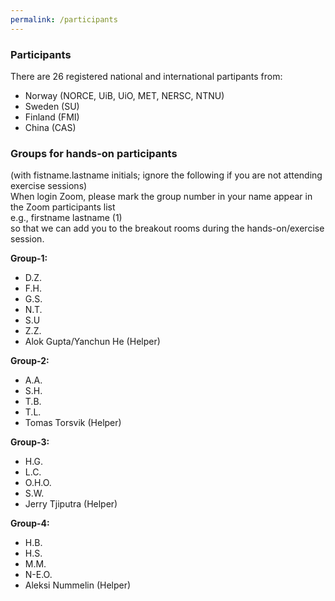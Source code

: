 ```yaml
---
permalink: /participants
---
```


### Participants
There are 26 registered national and international partipants from:
*  Norway (NORCE, UiB, UiO, MET, NERSC, NTNU)
*  Sweden (SU)
*  Finland (FMI)
*  China (CAS)

### Groups for hands-on participants
(with fistname.lastname initials; ignore the following if you are not attending exercise sessions)\
When login Zoom, please mark the group number in your name appear in the Zoom participants list\
e.g., firstname lastname (1) \
so that we can add you to the breakout rooms during the hands-on/exercise session.

**Group-1:**
* D.Z.
* F.H.
* G.S.
* N.T.
* S.U
* Z.Z.
* Alok Gupta/Yanchun He (Helper)

**Group-2:**
* A.A.
* S.H.
* T.B.
* T.L.
* Tomas Torsvik (Helper)

**Group-3:**
* H.G.
* L.C.
* O.H.O.
* S.W.
* Jerry Tjiputra (Helper)

**Group-4:**
* H.B.
* H.S.
* M.M.
* N-E.O.
* Aleksi Nummelin (Helper)

